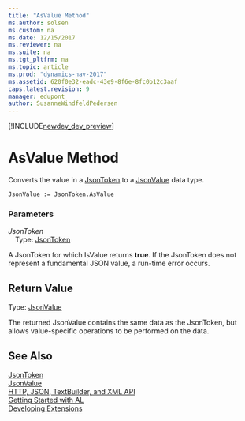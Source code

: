 ```yaml
---
title: "AsValue Method"
ms.author: solsen
ms.custom: na
ms.date: 12/15/2017
ms.reviewer: na
ms.suite: na
ms.tgt_pltfrm: na
ms.topic: article
ms.prod: "dynamics-nav-2017"
ms.assetid: 620f0e32-eadc-43e9-8f6e-8fc0b12c3aaf
caps.latest.revision: 9
manager: edupont
author: SusanneWindfeldPedersen
---
```


[!INCLUDE[newdev_dev_preview](../includes/newdev_dev_preview.md)]

# AsValue Method

Converts the value in a [JsonToken](jsontoken-class.md) to a [JsonValue](jsonvalue-class.md) data type.

```
JsonValue := JsonToken.AsValue
```

### Parameters
*JsonToken*  
&emsp;Type: [JsonToken](jsontoken-class.md)

A JsonToken for which IsValue returns **true**. If the JsonToken does not represent a fundamental JSON value, a run-time error occurs.

## Return Value
Type: [JsonValue](jsonvalue-class.md)

The returned JsonValue contains the same data as the JsonToken, but allows value-specific operations to be performed on the data.

## See Also
[JsonToken](jsontoken-class.md)  
[JsonValue](jsonvalue-class.md)  
[HTTP, JSON, TextBuilder, and XML API](../devenv-restapi-overview.md)  
[Getting Started with AL](../devenv-get-started.md)  
[Developing Extensions](../devenv-dev-overview.md)
